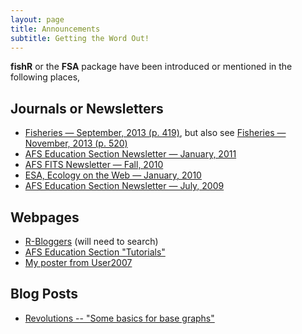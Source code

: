 ```yaml
---
layout: page
title: Announcements
subtitle: Getting the Word Out!
---
```


**fishR** or the **FSA** package have been introduced or mentioned in the following places,

## Journals or Newsletters
* [Fisheries — September, 2013 (p. 419)](FSA_Fisheries_Sep13.pdf), but also see [Fisheries — November, 2013 (p. 520)](Fisheries_Nov13.PNG)
* [AFS Education Section Newsletter — January, 2011](MR_edsecnews_v32_1.pdf)
* [AFS FITS Newsletter — Fall, 2010](fishR_AFSFits_Fall2010.pdf)
* [ESA, Ecology on the Web — January, 2010](fishR_ESABulletin_2010.pdf)
* [AFS Education Section Newsletter — July, 2009](fishR_EdSect_2009.pdf)

## Webpages
* [R-Bloggers](http://www.r-bloggers.com/) (will need to search)
* [AFS Education Section "Tutorials"](http://www.fisheriessociety.org/education/tutorials.htm)
* [My poster from User2007](http://user2007.org/program/posters/ogle.pdf)

## Blog Posts
* [Revolutions -- "Some basics for base graphs"](http://blog.revolutionanalytics.com/2015/01/some-basics-for-base-graphics.html)
